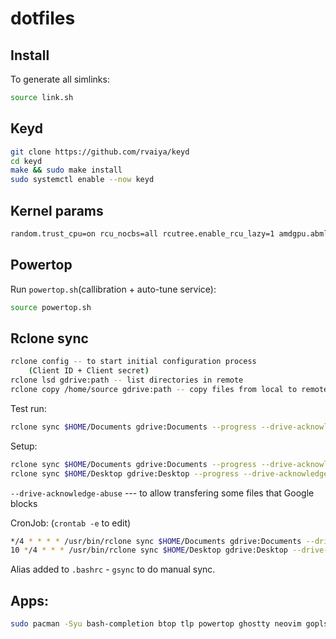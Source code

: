 # dotfiles

## Install

To generate all simlinks:

```bash
source link.sh
```

## Keyd

```bash
git clone https://github.com/rvaiya/keyd
cd keyd
make && sudo make install
sudo systemctl enable --now keyd
```

## Kernel params

```bash
random.trust_cpu=on rcu_nocbs=all rcutree.enable_rcu_lazy=1 amdgpu.abmlevel=0
```

## Powertop

Run `powertop.sh`(callibration + auto-tune service):
```bash
source powertop.sh
```

## Rclone sync

```bash
rclone config -- to start initial configuration process
	(Client ID + Client secret)
rclone lsd gdrive:path -- list directories in remote
rclone copy /home/source gdrive:path -- copy files from local to remote
```
Test run:
```bash
rclone sync $HOME/Documents gdrive:Documents --progress --drive-acknowledge-abuse --dry-run
```

Setup:
```bash
rclone sync $HOME/Documents gdrive:Documents --progress --drive-acknowledge-abuse
rclone sync $HOME/Desktop gdrive:Desktop --progress --drive-acknowledge-abuse
```

`--drive-acknowledge-abuse` --- to allow transfering some files that Google blocks

CronJob: (`crontab -e` to edit)
```bash
*/4 * * * * /usr/bin/rclone sync $HOME/Documents gdrive:Documents --drive-acknowledge-abuse >> $HOME/.logs/rclone/rclone-gdrive-doc.log 2>&1
10 */4 * * * /usr/bin/rclone sync $HOME/Desktop gdrive:Desktop --drive-acknowledge-abuse >> $HOME/.logs/rclone/rclone-gdrive-desk.log 2>&1
```
Alias added to `.bashrc` - `gsync` to do manual sync.

## Apps:

```bash
sudo pacman -Syu bash-completion btop tlp powertop ghostty neovim gopls lua-language-server ttf-jetbrains-mono-nerd ttf-jetbrains-mono rclone crontab vi
```
